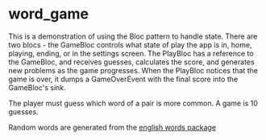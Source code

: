 # word_game

This is a demonstration of using the Bloc pattern to handle state. There are two blocs - the GameBloc controls what state of play the app is in, home, playing, ending, or in the settings screen. The PlayBloc has a reference to the GameBloc, and receives guesses, calculates the score, and generates new problems as the game progresses. When the PlayBloc notices that the game is over, it dumps a GameOverEvent with the final score into the GameBloc's sink. 

The player must guess which word of a pair is more common. A game is 10 guesses.

Random words are generated from the [english words package](https://pub.dartlang.org/packages/english_words)
